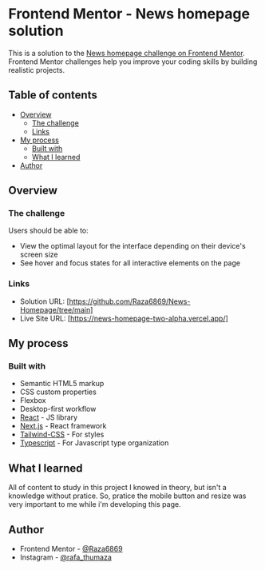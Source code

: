 # Frontend Mentor - News homepage solution

This is a solution to the [News homepage challenge on Frontend Mentor](https://www.frontendmentor.io/challenges/news-homepage-H6SWTa1MFl). Frontend Mentor challenges help you improve your coding skills by building realistic projects.

## Table of contents

- [Overview](#overview)
  - [The challenge](#the-challenge)
  - [Links](#links)
- [My process](#my-process)
  - [Built with](#built-with)
  - [What I learned](#what-i-learned)
- [Author](#author)

## Overview

### The challenge

Users should be able to:

- View the optimal layout for the interface depending on their device's screen size
- See hover and focus states for all interactive elements on the page

### Links

- Solution URL: [https://github.com/Raza6869/News-Homepage/tree/main]
- Live Site URL: [https://news-homepage-two-alpha.vercel.app/]

## My process

### Built with

- Semantic HTML5 markup
- CSS custom properties
- Flexbox
- Desktop-first workflow
- [React](https://reactjs.org/) - JS library
- [Next.js](https://nextjs.org/) - React framework
- [Tailwind-CSS](https://tailwindcss.com/) - For styles
- [Typescript](https://www.typescriptlang.org/) - For Javascript type organization

## What I learned

All of content to study in this project I knowed in theory, but isn't a knowledge without pratice. So, pratice the mobile button and resize was very important to me while i'm developing this page.

## Author

- Frontend Mentor - [@Raza6869](https://www.frontendmentor.io/profile/Raza6869)
- Instagram - [@rafa_thumaza](https://www.instagram.com/rafa_thumaza/)

